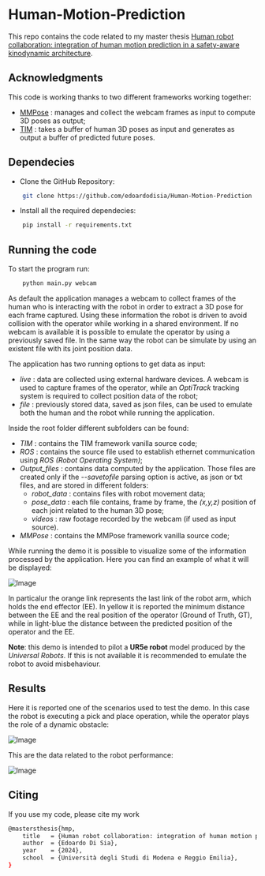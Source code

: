 # Human-Motion-Prediction
This repo contains the code related to my master thesis [Human robot collaboration: integration of human motion prediction in a safety-aware kinodynamic architecture](https://drive.google.com/file/d/1cHVJ08ti55-kDEPAihAmyuEOgTdZMH5S/view?usp=drive_link). 

## Acknowledgments
This code is working thanks to two different frameworks working together:
- [MMPose](https://mmpose.readthedocs.io/en/latest/) : manages and collect the webcam frames as input to compute 3D poses as output;
- [TIM](https://github.com/tileb1/motion-prediction-tim?tab=readme-ov-file) : takes a buffer of human 3D poses as input and generates as output a buffer of predicted future poses.

## Dependecies
- Clone the GitHub Repository:
```bash
    git clone https://github.com/edoardodisia/Human-Motion-Prediction
```

- Install all the required dependecies:
```bash
    pip install -r requirements.txt
```

## Running the code
To start the program run:
```bash
    python main.py webcam
```
As default the application manages a webcam to collect frames of the human who is interacting with the robot in order to extract a 3D pose for each frame captured. Using these information the robot is driven to avoid collision with the operator while working in a shared environment.
If no webcam is available it is possible to emulate the operator by using a previously saved file.
In the same way the robot can be simulate by using an existent file with its joint position data.

The application has two running options to get data as input:
- *live* : data are collected using external hardware devices. A webcam is used to capture frames of the operator, while an *OptiTrack* tracking system is required to collect position data of the robot;
- *file* : previously stored data, saved as json files, can be used to emulate both the human and the robot while running the application.

Inside the root folder different subfolders can be found:
- *TIM* : contains the TIM framework vanilla source code; 
- *ROS* : contains the source file used to establish ethernet communication using *ROS (Robot Operating System)*;
- *Output_files* : contains data computed by the application. Those files are created only if the *--savetofile* parsing option is active, as json or txt files, and are stored in different folders:
    - *robot_data* : contains files with robot movement data;
    - *pose_data* : each file contains, frame by frame, the *(x,y,z)* position of each joint related to the human 3D pose;
    - *videos* : raw footage recorded by the webcam (if used as input source).
- *MMPose* : contains the MMPose framework vanilla source code; 

While running the demo it is possible to visualize some of the information processed by the application. Here you can find an example of what it will be displayed:

![Image](https://github.com/user-attachments/assets/00a5106d-0896-44ce-b655-4027eb3ba660)

In particalur the orange link represents the last link of the robot arm, which holds the end effector (EE). In yellow it is reported the minimum distance between the EE and the real position of the operator (Ground of Truth, GT), while in light-blue the distance between the predicted position of the operator and the EE. 

**Note**: this demo is intended to pilot a **UR5e robot** model produced by the *Universal Robots*. If this is not available it is recommended to emulate the robot to avoid misbehaviour.

## Results
Here it is reported one of the scenarios used to test the demo. In this case the robot is executing a pick and place operation, while the operator plays the role of a dynamic obstacle:

![Image](https://github.com/user-attachments/assets/7767d9fe-0cfb-4df0-86d3-76079e71d007)

This are the data related to the robot performance:

![Image](https://github.com/user-attachments/assets/09f24952-7bbf-4a9e-9e0f-f8b0d219571a)

## Citing
If you use my code, please cite my work
```bash
@mastersthesis{hmp,
    title   = {Human robot collaboration: integration of human motion prediction in a safety-aware kinodynamic architecture},
    author  = {Edoardo Di Sia},
    year    = {2024},
    school  = {Università degli Studi di Modena e Reggio Emilia},
}
```
